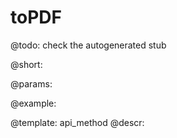 toPDF
=============


@todo:
	check the autogenerated stub

@short:
	

@params:





@example:

@template:	api_method
@descr:

